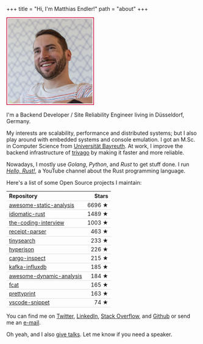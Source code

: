 +++
title = "Hi, I'm Matthias Endler!"
path = "about"
+++

<style>
    table {
        width: 100%;
    }
    
    table a {
        border: none;
    }

    th, td {
        border-bottom: 1px solid #ddd;
    }

    .fancy {
        padding:2px; border: 2px solid #c35; width:44%;
    }

    @media screen and (max-width: 640px) {
        .fancy{
            width: 100%;
        }
    }
</style>

<img class="fancy" src="./matthias.jpg" alt="Matthias Endler's profile photo" />

I'm a Backend Developer / Site Reliability Engineer living in Düsseldorf, Germany.

My interests are scalability, performance and distributed systems;
but I also play around with embedded systems and console emulation.
I got an M.Sc. in Computer Science from [Universität Bayreuth].
At work, I improve the backend infrastructure of [trivago] by making it
faster and more reliable.

Nowadays, I mostly use _Golang_, _Python_, and _Rust_ to get stuff done.
I run [*Hello, Rust!*], a YouTube channel about the Rust programming
language.

Here's a list of some Open Source projects I maintain:

| Repository                                                                   |  Stars |
| :--------------------------------------------------------------------------- | -----: |
| [awesome-static-analysis](https://github.com/mre/awesome-static-analysis/)   | 6696 ★ |
| [idiomatic-rust](https://github.com/mre/idiomatic-rust/)                     | 1489 ★ |
| [the-coding-interview](https://github.com/mre/the-coding-interview/)         | 1003 ★ |
| [receipt-parser](https://github.com/mre/receipt-parser/)                     |  463 ★ |
| [tinysearch](https://github.com/mre/tinysearch/)                             |  233 ★ |
| [hyperjson](https://github.com/mre/hyperjson/)                               |  226 ★ |
| [cargo-inspect](https://github.com/mre/cargo-inspect/)                       |  215 ★ |
| [kafka-influxdb](https://github.com/mre/kafka-influxdb/)                     |  185 ★ |
| [awesome-dynamic-analysis](https://github.com/mre/awesome-dynamic-analysis/) |  184 ★ |
| [fcat](https://github.com/mre/fcat/)                                         |  165 ★ |
| [prettyprint](https://github.com/mre/prettyprint/)                           |  163 ★ |
| [vscode-snippet](https://github.com/mre/vscode-snippet/)                     |   74 ★ |

You can find me on [Twitter], [LinkedIn], [Stack Overflow], and [Github] or send me an <a href="mailto:&#109;&#097;&#116;&#116;&#104;&#105;&#097;&#115;&#064;&#101;&#110;&#100;&#108;&#101;&#114;&#046;&#100;&#101;&#118; ">e-mail</a>.

Oh yeah, and I also [give talks][talks]. Let me know if you need a speaker.

[universität bayreuth]: https://www.uni-bayreuth.de/en/index.html
[trivago]: http://tech.trivago.com/
[*hello, rust!*]: https://hello-rust.show
[talks]: @/static/talks/index.md
[github]: http://github.com/mre/
[twitter]: https://twitter.com/matthiasendler
[stack overflow]: http://stackoverflow.com/users/270334/mre
[linkedin]: https://www.linkedin.com/in/endlermatthias
